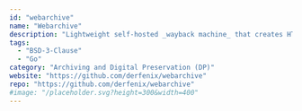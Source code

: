 ```yaml
---
id: "webarchive"
name: "Webarchive"
description: "Lightweight self-hosted _wayback machine_ that creates HTML and PDF files from your bookmarks."
tags:
  - "BSD-3-Clause"
  - "Go"
category: "Archiving and Digital Preservation (DP)"
website: "https://github.com/derfenix/webarchive"
repo: "https://github.com/derfenix/webarchive"
#image: "/placeholder.svg?height=300&width=400"
---
```


